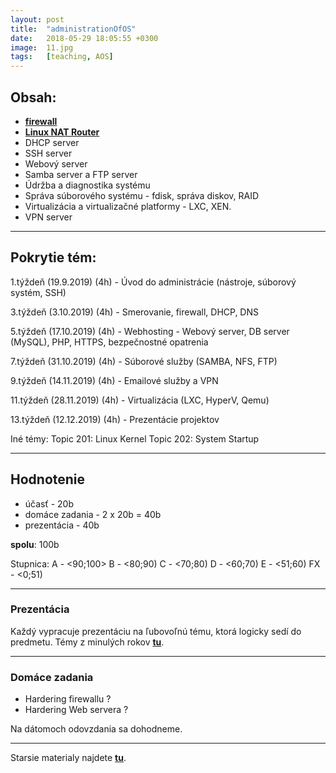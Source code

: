 ```yaml
---
layout: post
title:  "administrationOfOS"
date:   2018-05-29 18:05:55 +0300
image:  11.jpg
tags:   [teaching, AOS]
---
```

## Obsah:

<!---
Obsah vychádza odtiaľ - https://www.lpi.org/our-certifications/lpic-2-overview
--->

* __[firewall](firewall/ "firewall")__
* __[Linux NAT Router](linux-nat-router "Linux NAT Router")__
* DHCP server 
* SSH server
* Webový server
* Samba server a FTP server
* Údržba a diagnostika systému
* Správa súborového systému - fdisk, správa diskov, RAID
* Virtualizácia a virtualizačné platformy - LXC, XEN. 
* VPN server

------------

## Pokrytie tém:


1.týždeň  (19.9.2019)  (4h) - Úvod do administrácie (nástroje, súborový systém, SSH) 

3.týždeň  (3.10.2019)  (4h) - Smerovanie, firewall, DHCP, DNS 

5.týždeň  (17.10.2019) (4h) - Webhosting - Webový server, DB server (MySQL), PHP, HTTPS, bezpečnostné opatrenia

7.týždeň  (31.10.2019) (4h) - Súborové služby (SAMBA, NFS, FTP)

9.týždeň  (14.11.2019) (4h) - Emailové služby a VPN

11.týždeň (28.11.2019) (4h) - Virtualizácia (LXC, HyperV, Qemu)

13.týždeň (12.12.2019) (4h) - Prezentácie projektov

Iné témy:
Topic 201: Linux Kernel
Topic 202: System Startup

------------

## Hodnotenie
* účasť - 20b
* domáce zadania - 2 x 20b = 40b 
* prezentácia - 40b

__spolu__: 100b

Stupnica:
A - <90;100>
B - <80;90)
C - <70;80)
D - <60;70)
E - <51;60)
FX - <0;51)

------------

### Prezentácia
Každý vypracuje prezentáciu na ľubovoľnú tému, ktorá logicky sedí do predmetu.
Témy z minulých rokov __[tu](https://pavolsokol.science.upjs.sk/index.php/en/teaching/lectures-seminars/administracia-operacnych-systemov "tu")__.

------------

### Domáce zadania
* Hardering firewallu ?
* Hardering Web servera ?

Na dátomoch odovzdania sa dohodneme.

------------

Starsie materialy najdete [__tu__](https://pavolsokol.science.upjs.sk/index.php/en/teaching/lectures-seminars/administracia-operacnych-systemov).
